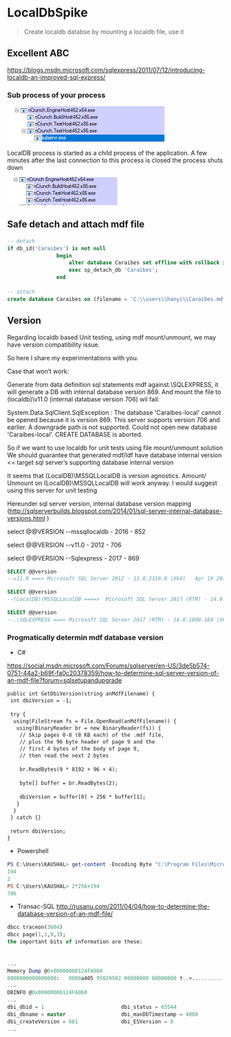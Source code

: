 # LocalDbSpike
> Create localdb databse by mounting a localdb file, use it


## Excellent ABC
https://blogs.msdn.microsoft.com/sqlexpress/2011/07/12/introducing-localdb-an-improved-sql-express/

### Sub process of your process
![Sub process](https://github.com/yhan/LocalDbSpike/blob/master/images/subprocess.png)


LocalDB process is started as a child process of the application. A few minutes after the last connection to this process is closed the process shuts down

![Stop](https://github.com/yhan/LocalDbSpike/blob/master/images/subprocess_stopped.png)

## Safe detach and attach mdf file

```sql
-- detach
if db_id('Caraibes') is not null
				begin
					alter database Caraibes set offline with rollback immediate;
					exec sp_detach_db 'Caraibes';
				end

-- attach
create database Caraibes on (filename = 'C:\\users\\hanyi\\Caraibes.mdf') for attach;
```


## Version

Regarding localdb based Unit testing, using mdf mount/unmount, we may have version compatibility issue.

So here I share my experimentations with you.

 Case that won’t work:

Generate from data definition sql statements mdf against.\SQLEXPRESS, it will generate a DB with internal database version 869.
And mount the file to (localdb)\v11.0 (internal database version 706) wil fail:

System.Data.SqlClient.SqlException : The database 'Caraibes-local' cannot be opened because it is version 869. This server supports version 706 and earlier. A downgrade path is not supported.
Could not open new database 'Caraibes-local'. CREATE DATABASE is aborted.


So if we want to use localdb for unit tests using file mount/unmount solution
We should guarantee that generated mdf/ldf have database internal version <= target sql server’s supporting database internal version

It seems that (LocalDB)\MSSQLLocalDB is version agnostics.
Amount/ Unmount on (LocalDB)\MSSQLLocalDB will work anyway. I would suggest using this server for unit testing

Hereunder sql server version, internal database version mapping (http://sqlserverbuilds.blogspot.com/2014/01/sql-server-internal-database-versions.html
)

select @@VERSION
--mssqllocaldb - 2016 - 852


select @@VERSION
--v11.0 - 2012 - 706

select @@VERSION
--Sqlexpress - 2017 - 869

```sql
SELECT @@version
--v11.0 ===> Microsoft SQL Server 2012 - 11.0.2318.0 (X64)   Apr 19 2012 11:53:44   Copyright (c) Microsoft Corporation  Express Edition (64-bit) on Windows NT 6.2 <X64> (Build 9200: ) 
```


```sql
SELECT @@version
--(LocalDB)\MSSQLLocalDB ====>  Microsoft SQL Server 2017 (RTM) - 14.0.1000.169 (X64)   Aug 22 2017 17:04:49   Copyright (C) 2017 Microsoft Corporation  Express Edition (64-bit) on Windows 10 Enterprise 10.0 <X64> (Build 16299: ) 
```

```sql
SELECT @@version
--.\SQLEXPRESS ===> Microsoft SQL Server 2017 (RTM) - 14.0.1000.169 (X64)   Aug 22 2017 17:04:49   Copyright (C) 2017 Microsoft Corporation  Express Edition (64-bit) on Windows 10 Enterprise 10.0 <X64> (Build 16299: )
```

### Progmatically determin mdf database version

 * C#

https://social.msdn.microsoft.com/Forums/sqlserver/en-US/3de5b574-0751-44a2-b69f-fa0c20378359/how-to-determine-sql-server-version-of-an-mdf-file?forum=sqlsetupandupgrade


```CSharp
public int GetDbiVersion(string anMdfFilename) {
 int dbiVersion = -1;

 try {
  using(FileStream fs = File.OpenRead(anMdfFilename)) {
   using(BinaryReader br = new BinaryReader(fs)) {
    // Skip pages 0-8 (8 KB each) of the .mdf file,
    // plus the 96 byte header of page 9 and the
    // first 4 bytes of the body of page 9,
    // then read the next 2 bytes

    br.ReadBytes(9 * 8192 + 96 + 4);

    byte[] buffer = br.ReadBytes(2);

    dbiVersion = buffer[0] + 256 * buffer[1];
   }
  }
 } catch {}

 return dbiVersion;
}
```

 * Powershell

```powershell
PS C:\Users\KAUSHAL> get-content -Encoding Byte "C:\Program Files\Microsoft SQL Server\MSSQL11.MSSQLSERVER\MSSQL\DATA\NORTHWND.mdf" | select-object -skip 0x12064 -first 2
194
2
PS C:\Users\KAUSHAL> 2*256+194
706
```

 * Transac-SQL
http://rusanu.com/2011/04/04/how-to-determine-the-database-version-of-an-mdf-file/
```sql
dbcc traceon(3604)
dbcc page(1,1,9,3);
the important bits of information are these:


...
Memory Dump @0x00000000124FA060
0000000000000000:   0000a405 95029502 00000000 00000000 †..¤........... 
...
DBINFO @0x00000000124FA060
...
dbi_dbid = 1                         dbi_status = 65544                   dbi_nextid = 1723153184
dbi_dbname = master                  dbi_maxDbTimestamp = 4000            dbi_version = 661
dbi_createVersion = 661              dbi_ESVersion = 0                    
...
```
